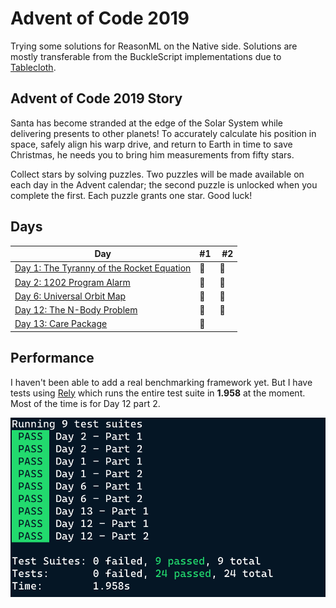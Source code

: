 # Advent of Code 2019

Trying some solutions for ReasonML on the Native side. Solutions are mostly transferable from the BuckleScript implementations due to [Tablecloth](https://github.com/darklang/tablecloth).

## Advent of Code 2019 Story

Santa has become stranded at the edge of the Solar System while delivering presents to other planets! To accurately calculate his position in space, safely align his warp drive, and return to Earth in time to save Christmas, he needs you to bring him measurements from fifty stars.

Collect stars by solving puzzles. Two puzzles will be made available on each day in the Advent calendar; the second puzzle is unlocked when you complete the first. Each puzzle grants one star. Good luck!

## Days

| Day                                                                                                                                | #1  |  #2 |
| ---------------------------------------------------------------------------------------------------------------------------------- | --- | --- |
| [Day 1: The Tyranny of the Rocket Equation](https://github.com/believer/advent-of-code/blob/master/advent-of-native/lib/DayOne.re) | 🌟  | 🌟  |
| [Day 2: 1202 Program Alarm](https://github.com/believer/advent-of-code/blob/master/advent-of-native/lib/DayTwo.re)                 | 🌟  | 🌟  |
| [Day 6: Universal Orbit Map](https://github.com/believer/advent-of-code/blob/master/advent-of-native/lib/Day6.re)                  | 🌟  | 🌟  |
| [Day 12: The N-Body Problem](https://github.com/believer/advent-of-code/blob/master/advent-of-native/lib/Day12.re)                 | 🌟  | 🌟  |
| [Day 13: Care Package](https://github.com/believer/advent-of-code/blob/master/advent-of-native/lib/Day13.re)                       | 🌟  |     |

## Performance

I haven't been able to add a real benchmarking framework yet. But I have tests using [Rely](https://reason-native.com/docs/rely/) which runs the entire test suite in **1.958** at the moment. Most of the time is for Day 12 part 2.

![Rely](docs/rely.png)
